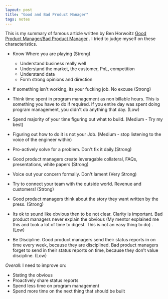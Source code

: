```yaml
---
layout: post
title: "Good and Bad Product Manager"
tags: notes
---
```



This is my summary of famous article written by Ben Horwoitz [Good Product Manager/Bad Product Manager](https://a16z.com/2012/06/15/good-product-managerbad-product-manager/) . I tried to judge myself on these characteristics.



- Know Where you are playing (Strong)
	- Understand business really well
	- Understand the market, the customer, PnL, competition
	- Understand data
	- Form strong opinions and direction

- If something isn't working, its your fucking job. No excuse (Strong)

- Think time spent in program management as non billable hours. This is something you have to do if required. If you entire day was spent doing program management, you didn't do anything that day. (Low)

- Spend majority of your time figuring out what to build. (Medium - Try my best)

- Figuring out how to do it is not your Job. (Medium - stop listening to the voice of the engineer within)

- Pro-actively solve for a problem. Don't fix it daily.(Strong)

- Good product managers create leveragable collateral, FAQs, presentations, white papers (Strong)

- Voice out your concern formally. Don't lament (Very Strong)

- Try to connect your team with the outside world. Revenue and customers! (Strong)

- Good product managers think about the story they want written by the press. (Strong)

- Its ok to sound like obvious then to be not clear. Clarity is important. Bad product managers never explain the obvious (My mentor explained me this and took a lot of time to digest. This is not an easy thing to do) . (Low)

- Be Discipline. Good product managers send their status reports in on time every week, because they are disciplined. Bad product managers forget to send in their status reports on time, because they don’t value discipline. (Low)


*Overall*: I need to improve on:
- Stating the obvious
- Proactively share status reports
- Spend less time on program management
- Spend more time on the next thing that should be built